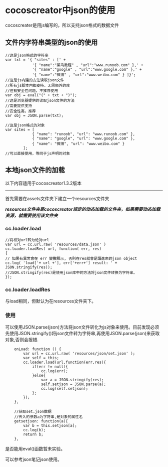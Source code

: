 # cocoscreator中json的使用
cocoscreater是用js编写的，所以支持json格式的数据文件

## 文件内字符串类型的json的使用

```
//这是json格式的字符串
var txt = '{ "sites" : [' +
            '{ "name":"菜鸟教程" , "url":"www.runoob.com" },' +
            '{ "name":"google" , "url":"www.google.com" },' +
            '{ "name":"微博" , "url":"www.weibo.com" } ]}';
//这是js内建的方法读取json文件
//所有js脚本内都支持，无需额外的库
//但有安全性问题，不推荐使用
var obj = eval("(" + txt + ")");
//这是浏览器提供的读取json文件的方法
//需要提供支持
//安全性高，推荐
var obj = JSON.parse(txt);
```

```
//这是json格式的对象
var sites = [
            { "name": "runoob", "url": "www.runoob.com" },
            { "name": "google", "url": "www.google.com" },
            { "name": "微博", "url": "www.weibo.com" }
        ];
//可以直接使用，等同于js声明的对象
```

## 本地json文件的加载
以下内容适用于cocoscreator1.3.2版本
***
首先需要在assets文件夹下建立一个resources文件夹

***resources文件夹是cocoscreator规定的动态加载的文件夹，如果需要动态加载资源，就需要使用该文件夹***

### cc.loader.load

```
//将相对url转为绝对url
var url = cc.url.raw( 'resources/data.json' )
cc.loader.loadRes( url, function( err, res)
{
// 如果有異常會在 err 變數顯示, 否則在res就會是讀進來的json object
cc.log( 'load['+ url +'], err['+err+'] result: ' + JSON.stringify(res));
//JSON.stringify(res)是使用json库中的方法将json文件转换为字符串。
});
```

### cc.loader.loadRes
与load相同，但默认为在resources文件夹下。

### 使用
可以使用JSON.parse(json)方法将json文件转化为js对象来使用。目前发现必须先使用JSON.stringify()将json文件转为字符串,再使用JSON.parse(json)来获取对象,否则会报错.
```
    onLoad: function () {
        var url = cc.url.raw( 'resources/json/set.json' );
        var self = this;
        cc.loader.load(url,function(err,res){
            if(err != null){
                cc.log(err);
            }else{
                var a = JSON.stringify(res);
                self.setjson = JSON.parse(a);
                cc.log(self.setjson);
            };
        });
    },

    //获取set.json数据
    //传入的参数a为字符串,是对象的属性名
    getsetjson: function(a){
        var b = this.setjson[a];
        cc.log(b);
        return b;
    },
```

是否能用eval()函数暂未实验。

可以参考json笔记json使用。